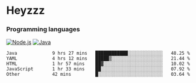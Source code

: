 # Heyzzz  

### Programming languages  

[![Node.js](https://img.shields.io/badge/-Node.js-262626?style=for-the-badge)](https://nodejs.org)
[![Java](https://img.shields.io/badge/-Java-262626?style=for-the-badge)](https://java.com)

<!--START_SECTION:waka-->

```text
Java             9 hrs 27 mins   ████████████░░░░░░░░░░░░░   48.25 %
YAML             4 hrs 12 mins   █████▒░░░░░░░░░░░░░░░░░░░   21.44 %
HTML             1 hr 57 mins    ██▓░░░░░░░░░░░░░░░░░░░░░░   10.02 %
JavaScript       1 hr 33 mins    ██░░░░░░░░░░░░░░░░░░░░░░░   07.92 %
Other            42 mins         █░░░░░░░░░░░░░░░░░░░░░░░░   03.64 %
```

<!--END_SECTION:waka-->
